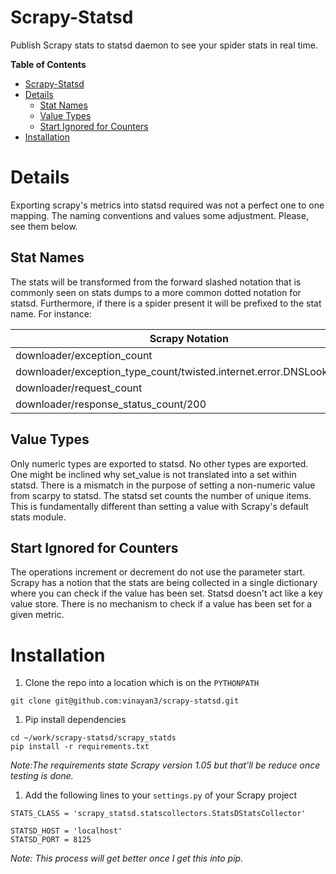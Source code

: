 # Scrapy-Statsd
Publish Scrapy stats to statsd daemon to see your spider stats in real time.

**Table of Contents**

- [Scrapy-Statsd](#)
- [Details](#)
	- [Stat Names](#)
	- [Value Types](#)
	- [Start Ignored for Counters](#)
- [Installation](#)

# Details
Exporting scrapy's metrics into statsd required was not a perfect one to one mapping. The naming conventions and values some adjustment. Please, see them below. 
## Stat Names
The stats will be transformed from the forward slashed notation that is commonly seen on  stats dumps to a more common dotted notation for statsd. Furthermore, if there is a spider present it will be prefixed to the stat name. For instance:

| Scrapy Notation | StatsD Notation  |
|---|---|
|downloader/exception_count |downloader.exception_count   |
|downloader/exception_type_count/twisted.internet.error.DNSLookupError|downloader.exception_type_count.twisted.internet.error.DNSLookupError   |
|downloader/request_count|downloader.request_count   |
|downloader/response_status_count/200   |downloader.response_status_count.200   |

## Value Types
Only numeric types are exported to statsd. No other types are exported. One might be inclined why set_value is not translated into a set within statsd. There is a mismatch in the purpose of setting a non-numeric value from scarpy to statsd. The statsd set counts the number of unique items. This is fundamentally different than setting a value with Scrapy's default stats module.

## Start Ignored for Counters
The operations increment or decrement do not use the parameter start. Scrapy has a notion that the stats are being collected in a single dictionary where you can check if the value has been set. Statsd doesn't act like a key value store. There is no mechanism to check if a value has been set for a given metric.
 
# Installation
1. Clone the repo into a location which is on the `PYTHONPATH` 
```
git clone git@github.com:vinayan3/scrapy-statsd.git
```

1. Pip install dependencies
```
cd ~/work/scrapy-statsd/scrapy_statds
pip install -r requirements.txt
```
_Note:The requirements state Scrapy version 1.05 but that'll be reduce once testing is done._

1. Add the following lines to your `settings.py` of your Scrapy project 
```
STATS_CLASS = 'scrapy_statsd.statscollectors.StatsDStatsCollector'
 
STATSD_HOST = 'localhost'
STATSD_PORT = 8125
```

_Note: This process will get better once I get this into pip._